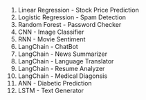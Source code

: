1. Linear Regression - Stock Price Prediction
2. Logistic Regression - Spam Detection
3. Random Forest - Password Checker
4. CNN - Image Classifier
5. RNN - Movie Sentiment
6. LangChain - ChatBot
7. LangChain - News Summarizer
8. LangChain - Language Translator
9. LangChain - Resume Analyzer
10. LangChain - Medical Diagonsis
11. ANN - Diabetic Prediction
12. LSTM - Text Generator
